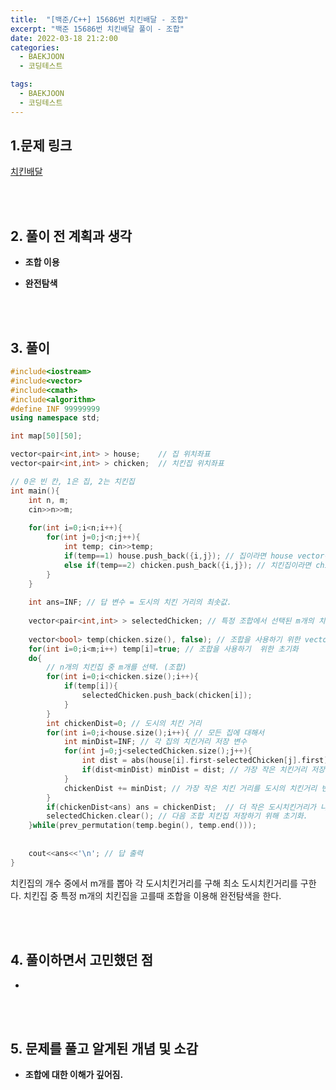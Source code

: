 ```yaml
---
title:  "[백준/C++] 15686번 치킨배달 - 조합"
excerpt: "백준 15686번 치킨배달 풀이 - 조합"
date: 2022-03-18 21:2:00
categories:
  - BAEKJOON
  - 코딩테스트

tags:
  - BAEKJOON
  - 코딩테스트
---
```


## 1.문제 링크

[치킨배달](https://www.acmicpc.net/problem/15686)

<br>
<br>

## 2. 풀이 전 계획과 생각

- **조합 이용**

- **완전탐색**

<br>
<br>

## 3. 풀이

```cpp
#include<iostream>
#include<vector>
#include<cmath>
#include<algorithm>
#define INF 99999999
using namespace std;

int map[50][50];

vector<pair<int,int> > house;    // 집 위치좌표 
vector<pair<int,int> > chicken;  // 치킨집 위치좌표   

// 0은 빈 칸, 1은 집, 2는 치킨집
int main(){
	int n, m;
	cin>>n>>m;
	
	for(int i=0;i<n;i++){
		for(int j=0;j<n;j++){
			int temp; cin>>temp;
			if(temp==1) house.push_back({i,j}); // 집이라면 house vector에 좌표 저장 
			else if(temp==2) chicken.push_back({i,j}); // 치킨집이라면 chicken vector에 좌표 저장  
		}
	}
	
	int ans=INF; // 답 변수 = 도시의 치킨 거리의 최솟값. 
	
	vector<pair<int,int> > selectedChicken; // 특정 조합에서 선택된 m개의 치킨집 좌표값 저장  
	
	vector<bool> temp(chicken.size(), false); // 조합을 사용하기 위한 vector  
	for(int i=0;i<m;i++) temp[i]=true; // 조합을 사용하기  위한 초기화  
	do{
		// n개의 치킨집 중 m개를 선택. (조합)  
		for(int i=0;i<chicken.size();i++){
			if(temp[i]){
				selectedChicken.push_back(chicken[i]);						
			}
		}
		int chickenDist=0; // 도시의 치킨 거리  
		for(int i=0;i<house.size();i++){ // 모든 집에 대해서  
			int minDist=INF; // 각 집의 치킨거리 저장 변수  
			for(int j=0;j<selectedChicken.size();j++){
				int dist = abs(house[i].first-selectedChicken[j].first)+abs(house[i].second-selectedChicken[j].second);
				if(dist<minDist) minDist = dist; // 가장 작은 치킨거리 저장 
			}
			chickenDist += minDist; // 가장 작은 치킨 거리를 도시의 치킨거리 변수에 저장  
		}
		if(chickenDist<ans) ans = chickenDist;  // 더 작은 도시치킨거리가 나오면 갱신.  
		selectedChicken.clear(); // 다음 조합 치킨집 저장하기 위해 초기화. 
	}while(prev_permutation(temp.begin(), temp.end()));
	
	
	cout<<ans<<'\n'; // 답 출력  
}
```

치킨집의 개수 중에서 m개를 뽑아 각 도시치킨거리를 구해 최소 도시치킨거리를 구한다. 치킨집 중 특정 m개의 치킨집을 고를때 조합을 이용해 완전탐색을 한다.

<br>
<br>

## 4. 풀이하면서 고민했던 점

- 

<br>
<br>

## 5. 문제를 풀고 알게된 개념 및 소감

- **조합에 대한 이해가 깊어짐.**


